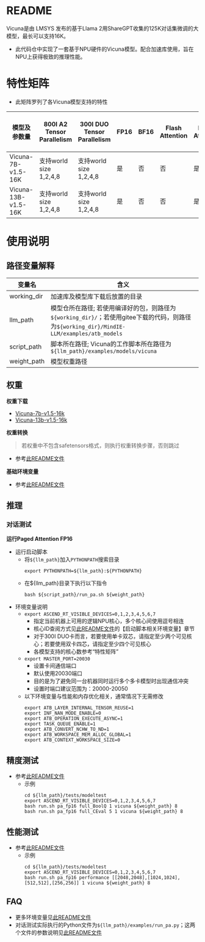 # README

Vicuna是由 LMSYS 发布的基于Llama 2用ShareGPT收集的125K对话集微调的大模型，最长可以支持16K。

- 此代码仓中实现了一套基于NPU硬件的Vicuna模型。配合加速库使用，旨在NPU上获得极致的推理性能。

# 特性矩阵
- 此矩阵罗列了各Vicuna模型支持的特性

| 模型及参数量 | 800I A2 Tensor Parallelism | 300I DUO Tensor Parallelism | FP16 | BF16 | Flash Attention | Paged Attention | W8A8量化 | W8A16量化 | KV cache量化 | 稀疏量化 | MOE量化 | MindIE Service | TGI |  长序列 |
|-------------|----------------------------|-----------------------------|------|----------------------|-----------------|-----------------|---------|-----------|--------------|--------------------------|-----|--------|-----|-----|
| Vicuna-7B-v1.5-16K    | 支持world size 1,2,4,8   | 支持world size 1,2,4,8     | 是   | 否   | 否              | 是              | 否       | 否       | 否           | 否       | 否     | 否     | 否  | 否  |
| Vicuna-13B-v1.5-16K    | 支持world size 1,2,4,8   | 支持world size 1,2,4,8     | 是   | 否   | 否              | 是              | 否       | 否       | 否           | 否       | 否     | 否     | 否  | 否  |

# 使用说明

## 路径变量解释
| 变量名  | 含义                                             |
|--------|--------------------------------------------------|
| working_dir | 加速库及模型库下载后放置的目录                  |
| llm_path | 模型仓所在路径; 若使用编译好的包，则路径为`${working_dir}/`；若使用gitee下载的代码，则路径为`${working_dir}/MindIE-LLM/examples/atb_models`    |
| script_path | 脚本所在路径; Vicuna的工作脚本所在路径为`${llm_path}/examples/models/vicuna`                            |
| weight_path | 模型权重路径                            |

## 权重
**权重下载**

- [Vicuna-7b-v1.5-16k](https://huggingface.co/lmsys/vicuna-7b-v1.5-16k/tree/main)
- [Vicuna-13b-v1.5-16k](https://huggingface.co/lmsys/vicuna-13b-v1.5-16k/tree/main)

**权重转换**
> 若权重中不包含safetensors格式，则执行权重转换步骤，否则跳过
- 参考[此README文件](../../README.md)

**基础环境变量**
- 参考[此README文件](../../../README.md)

## 推理

### 对话测试

**运行Paged Attention FP16**
- 运行启动脚本
  - 将`${llm_path}`加入`PYTHONPATH`搜索目录
    ```shell
    export PYTHONPATH=${llm_path}:${PYTHONPATH}
    ```
  - 在\${llm_path}目录下执行以下指令
    ```shell
    bash ${script_path}/run_pa.sh ${weight_path}
    ```
- 环境变量说明
  - `export ASCEND_RT_VISIBLE_DEVICES=0,1,2,3,4,5,6,7`
    - 指定当前机器上可用的逻辑NPU核心，多个核心间使用逗号相连
    - 核心ID查阅方式见[此README文件](../../README.md)的【启动脚本相关环境变量】章节
    - 对于300I DUO卡而言，若要使用单卡双芯，请指定至少两个可见核心；若要使用双卡四芯，请指定至少四个可见核心
    - 各模型支持的核心数参考“特性矩阵”
  - `export MASTER_PORT=20030`
    - 设置卡间通信端口
    - 默认使用20030端口
    - 目的是为了避免同一台机器同时运行多个多卡模型时出现通信冲突
    - 设置时端口建议范围为：20000-20050
  - 以下环境变量与性能和内存优化相关，通常情况下无需修改
    ```shell
    export ATB_LAYER_INTERNAL_TENSOR_REUSE=1
    export INF_NAN_MODE_ENABLE=0
    export ATB_OPERATION_EXECUTE_ASYNC=1
    export TASK_QUEUE_ENABLE=1
    export ATB_CONVERT_NCHW_TO_ND=1
    export ATB_WORKSPACE_MEM_ALLOC_GLOBAL=1
    export ATB_CONTEXT_WORKSPACE_SIZE=0
    ```

## 精度测试
- 参考[此README文件](../../../tests/modeltest/README.md)
  - 示例
    ```shell
    cd ${llm_path}/tests/modeltest
    export ASCEND_RT_VISIBLE_DEVICES=0,1,2,3,4,5,6,7
    bash run.sh pa_fp16 full_BoolQ 1 vicuna ${weight_path} 8
    bash run.sh pa_fp16 full_CEval 5 1 vicuna ${weight_path} 8
    ```

## 性能测试
- 参考[此README文件](../../../tests/modeltest/README.md)
  - 示例
    ```shell
    cd ${llm_path}/tests/modeltest
    export ASCEND_RT_VISIBLE_DEVICES=0,1,2,3,4,5,6,7
    bash run.sh pa_fp16 performance [[2048,2048],[1024,1024],[512,512],[256,256]] 1 vicuna ${weight_path} 8
    ```

## FAQ
- 更多环境变量见[此README文件](../../README.md)
- 对话测试实际执行的Python文件为`${llm_path}/examples/run_pa.py`；这两个文件的参数说明见[此README文件](../../README.md)